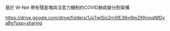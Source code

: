 基於 W-Net 帶有殘差塊與注意力機制的COVID肺病變分割架構


https://drive.google.com/drive/folders/1JxTwlSio2m5fE36xj9mZKKnnqNfDyaBg?usp=sharing
